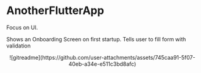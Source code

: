 # AnotherFlutterApp

Focus on UI.

Shows an Onboarding Screen on first startup.
Tells user to fill form with validation

<p style="text-align: center;"> ![gitreadme](https://github.com/user-attachments/assets/745caa91-5f07-40eb-a34e-e511c3bd8afc)</p>
